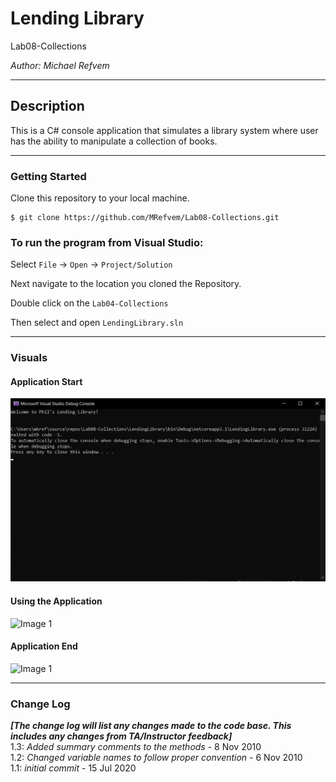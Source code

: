 # Lending Library

Lab08-Collections

*Author: Michael Refvem*

----

## Description
This is a C# console application that simulates a library system where user has the ability to manipulate a collection of books.

---

### Getting Started
Clone this repository to your local machine.

```
$ git clone https://github.com/MRefvem/Lab08-Collections.git
```

### To run the program from Visual Studio:
Select ```File``` -> ```Open``` -> ```Project/Solution```

Next navigate to the location you cloned the Repository.

Double click on the ```Lab04-Collections```

Then select and open ```LendingLibrary.sln```

---

### Visuals

#### Application Start
![Image 1](LendingLibrary/assets/LendingLibrary.png)
#### Using the Application
![Image 1](https://via.placeholder.com/750x500)
#### Application End
![Image 1](https://via.placeholder.com/750x500)

---

### Change Log
***[The change log will list any changes made to the code base. This includes any changes from TA/Instructor feedback]***  
1.3: *Added summary comments to the methods* - 8 Nov 2010  
1.2: *Changed variable names to follow proper convention* - 6 Nov 2010  
1.1: *initial commit* - 15 Jul 2020  